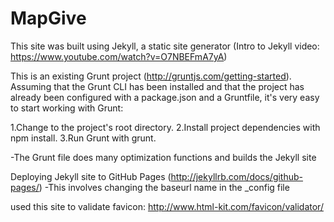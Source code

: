MapGive
===========

This site was built using Jekyll, a static site generator (Intro to Jekyll video: https://www.youtube.com/watch?v=O7NBEFmA7yA)

This is an existing Grunt project (http://gruntjs.com/getting-started). 
Assuming that the Grunt CLI has been installed and that the project has already been configured with a package.json and a Gruntfile, it's very easy to start working with Grunt:

1.Change to the project's root directory.
2.Install project dependencies with npm install.
3.Run Grunt with grunt.

-The Grunt file does many optimization functions and builds the Jekyll site

Deploying Jekyll site to GitHub Pages (http://jekyllrb.com/docs/github-pages/)
-This involves changing the baseurl name in the _config file

used this site to validate favicon:
http://www.html-kit.com/favicon/validator/




